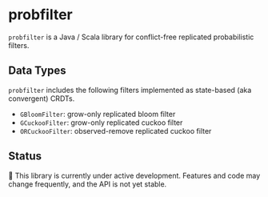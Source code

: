 # probfilter
`probfilter` is a Java / Scala library for conflict-free replicated probabilistic filters.

## Data Types
`probfilter` includes the following filters implemented as state-based (aka convergent) CRDTs.

- `GBloomFilter`: grow-only replicated bloom filter
- `GCuckooFilter`: grow-only replicated cuckoo filter
- `ORCuckooFilter`: observed-remove replicated cuckoo filter

## Status
🚧 This library is currently under active development. Features and code may change frequently, and the API is not yet stable.
